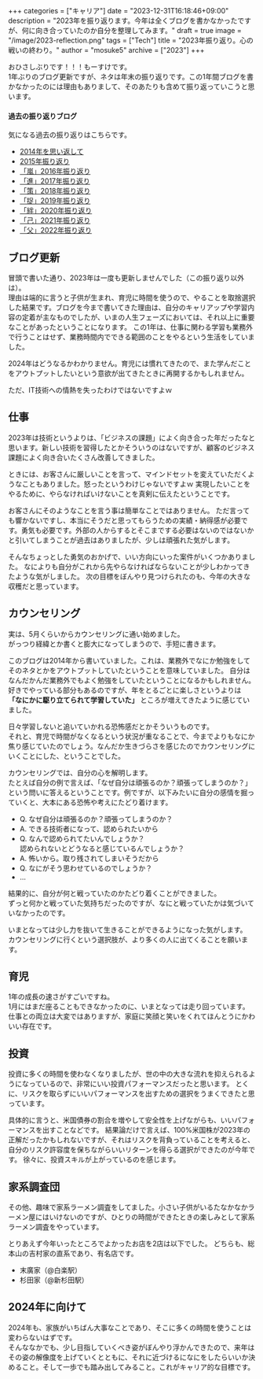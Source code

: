 +++
categories = ["キャリア"]
date = "2023-12-31T16:18:46+09:00"
description = "2023年を振り返ります。今年は全くブログを書かなかったですが、何に向き合っていたのか自分を整理してみます。"
draft = true
image = "/image/2023-reflection.png"
tags = ["Tech"]
title = "2023年振り返り。心の戦いの終わり。"
author = "mosuke5"
archive = ["2023"]
+++

おひさしぶりです！！！もーすけです。  
1年ぶりのブログ更新ですが、ネタは年末の振り返りです。この1年間ブログを書かなかったのには理由もありまして、そのあたりも含めて振り返っていこうと思います。

#### 過去の振り返りブログ
気になる過去の振り返りはこちらです。

- [2014年を思い返して](/entry/2015/01/01/161826/)
- [2015年振り返り](/entry/2015/12/28/150042/)
- [「嵐」2016年振り返り](/entry/2016/12/25/142744/)
- [「進」2017年振り返り](/entry/2017/12/29/reflection/)
- [「策」2018年振り返り](/entry/2018/12/31/reflection/)
- [「捉」2019年振り返り](/entry/2019/12/31/reflection/)
- [「絆」2020年振り返り](/entry/2020/12/31/reflection/)
- [「己」2021年振り返り](/entry/2021/12/31/reflection/)
- [「父」2022年振り返り](/entry/2022/12/31/reflection/)
<!--more-->

## ブログ更新

冒頭で書いた通り、2023年は一度も更新しませんでした（この振り返り以外は）。  
理由は端的に言うと子供が生まれ、育児に時間を使うので、やることを取捨選択した結果です。ブログを今まで書いてきた理由は、自分のキャリアップや学習内容の定着が主なものでしたが、いまの人生フェーズにおいては、それ以上に重要なことがあったということになります。
この1年は、仕事に関わる学習も業務外で行うことはせず、業務時間内でできる範囲のことをやるという生活をしていました。

2024年はどうなるかわかりません。育児には慣れてきたので、また学んだことをアウトプットしたいという意欲が出てきたときに再開するかもしれません。

ただ、IT技術への情熱を失ったわけではないですよｗ

## 仕事

2023年は技術というよりは、「ビジネスの課題」によく向き合った年だったなと思います。新しい技術を習得したとかそういうのはないですが、顧客のビジネス課題によく向き合いたくさん改善してきました。

ときには、お客さんに厳しいことを言って、マインドセットを変えていただくようなこともありました。怒ったというわけじゃないですよｗ 実現したいことをやるために、やらなければいけないことを真剣に伝えたということです。

お客さんにそのようなことを言う事は簡単なことではありません。
ただ言っても響かないですし、本当にそうだと思ってもらうための実績・納得感が必要です。勇気も必要です。外部の人からするとそこまでする必要はないのではないかと引いてしまうことが過去はありましたが、少しは頑張れた気がします。

そんなちょっとした勇気のおかげで、いい方向にいった案件がいくつかありました。
なによりも自分がこれから先やらなければならないことが少しわかってきたような気がしました。
次の目標をぼんやり見つけられたのも、今年の大きな収穫だと思っています。

## カウンセリング
実は、5月くらいからカウンセリングに通い始めました。  
がっつり経緯とか書くと膨大になってしまうので、手短に書きます。

このブログは2014年から書いていました。これは、業務外でなにか勉強をしてそのネタとかをアウトプットしていたということを意味していました。
自分はなんだかんだ業務外でもよく勉強をしていたということになるかもしれません。
好きでやっている部分もあるのですが、年をとるごとに楽しさというよりは **「なにかに駆り立てられて学習していた」** ところが増えてきたように感じていました。

日々学習しないと追いていかれる恐怖感だとかそういうものです。  
それと、育児で時間がなくなるという状況が重なることで、今までよりもなにか焦り感じていたのでしょう。なんだか生きづらさを感じたのでカウンセリングにいくことにした、ということでした。

カウンセリングでは、自分の心を解明します。  
たとえば自分の例で言えば、「なぜ自分は頑張るのか？頑張ってしまうのか？」という問いに答えるということです。例ですが、以下みたいに自分の感情を掘っていくと、大本にある恐怖や考えにたどり着けます。

- Q. なぜ自分は頑張るのか？頑張ってしまうのか？
- A. できる技術者になって、認められたいから
- Q. なんで認められてたいんでしょうか？  
認められないとどうなると感じているんでしょうか？
- A. 怖いから。取り残されてしまいそうだから
- Q. なにがそう思わせているのでしょうか？
- ...

結果的に、自分が何と戦っていたのかたどり着くことができました。  
ずっと何かと戦っていた気持ちだったのですが、なにと戦っていたかは気づいていなかったのです。

いまとなっては少し力を抜いて生きることができるようになった気がします。  
カウンセリングに行くという選択肢が、より多くの人に出てくることを願います。

## 育児
1年の成長の速さがすごいですね。  
1月にはまだ座ることもできなかったのに、いまとなっては走り回っています。仕事との両立は大変ではありますが、家庭に笑顔と笑いをくれてほんとうにかわいい存在です。

## 投資
投資に多くの時間を使わなくなりましたが、世の中の大きな流れを抑えられるようになっているので、非常にいい投資パフォーマンスだったと思います。
とくに、リスクを取らずにいいパフォーマンスを出すための選択をうまくできたと思っています。

具体的に言うと、米国債券の割合を増やして安全性を上げながらも、いいパフォーマンスを出すことなどです。
結果論だけで言えば、100%米国株が2023年の正解だったかもしれないですが、それはリスクを背負っていることを考えると、自分のリスク許容度を保ちながらいいリターンを得らる選択ができたのが今年です。
徐々に、投資スキルが上がっているのを感じます。

## 家系調査団

その他、趣味で家系ラーメン調査をしてました。小さい子供がいるたなかなかラーメン屋にはいけないのですが、ひとりの時間ができたときの楽しみとして家系ラーメン調査をやっています。

とりあえず今年いったところでよかったお店を2店は以下でした。
どちらも、総本山の吉村家の直系であり、有名店です。

- 末廣家（@白楽駅）
- 杉田家（@新杉田駅）

## 2024年に向けて
2024年も、家族がいちばん大事なことであり、そこに多くの時間を使うことは変わらないはずです。  
そんななかでも、少し目指していくべき姿がぼんやり浮かんできたので、来年はその姿の解像度を上げていくとともに、それに近づけるになにをしたらいいか決めること。そして一歩でも踏み出してみること。これがキャリア的な目標です。